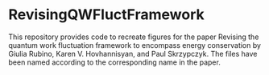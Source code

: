 # RevisingQWFluctFramework


This repository provides code to recreate figures for the paper Revising the quantum work fluctuation framework to encompass energy conservation by Giulia Rubino, Karen V. Hovhannisyan, and Paul Skrzypczyk. The files have been named according to the corresponding name in the paper.
